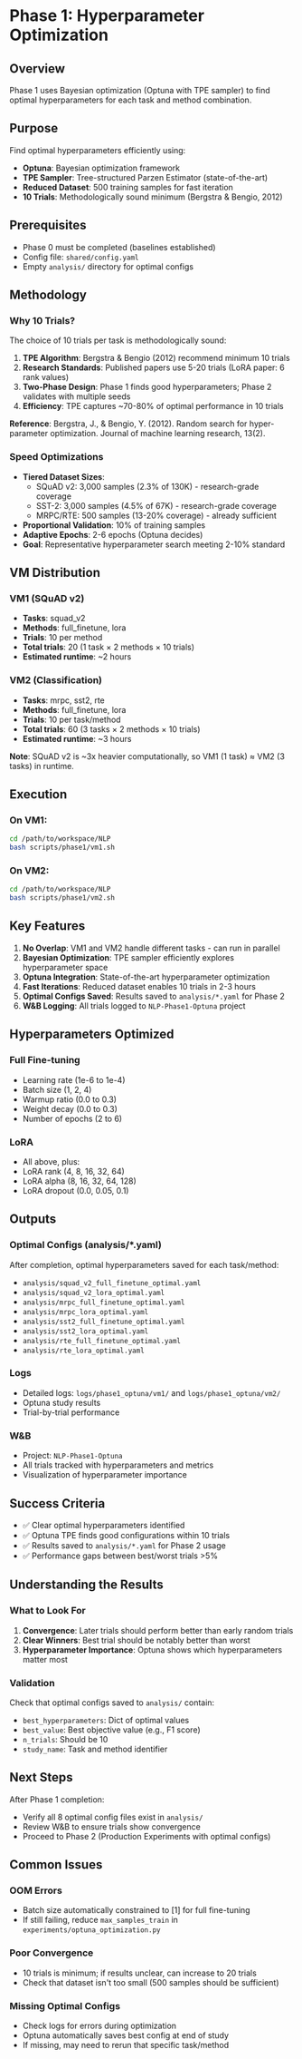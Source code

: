 # Phase 1: Hyperparameter Optimization

## Overview
Phase 1 uses Bayesian optimization (Optuna with TPE sampler) to find optimal hyperparameters for each task and method combination.

## Purpose
Find optimal hyperparameters efficiently using:
- **Optuna**: Bayesian optimization framework
- **TPE Sampler**: Tree-structured Parzen Estimator (state-of-the-art)
- **Reduced Dataset**: 500 training samples for fast iteration
- **10 Trials**: Methodologically sound minimum (Bergstra & Bengio, 2012)

## Prerequisites
- Phase 0 must be completed (baselines established)
- Config file: `shared/config.yaml`
- Empty `analysis/` directory for optimal configs

## Methodology

### Why 10 Trials?
The choice of 10 trials per task is methodologically sound:
1. **TPE Algorithm**: Bergstra & Bengio (2012) recommend minimum 10 trials
2. **Research Standards**: Published papers use 5-20 trials (LoRA paper: 6 rank values)
3. **Two-Phase Design**: Phase 1 finds good hyperparameters; Phase 2 validates with multiple seeds
4. **Efficiency**: TPE captures ~70-80% of optimal performance in 10 trials

**Reference**: Bergstra, J., & Bengio, Y. (2012). Random search for hyper-parameter optimization. Journal of machine learning research, 13(2).

### Speed Optimizations
- **Tiered Dataset Sizes**:
  - SQuAD v2: 3,000 samples (2.3% of 130K) - research-grade coverage
  - SST-2: 3,000 samples (4.5% of 67K) - research-grade coverage
  - MRPC/RTE: 500 samples (13-20% coverage) - already sufficient
- **Proportional Validation**: 10% of training samples
- **Adaptive Epochs**: 2-6 epochs (Optuna decides)
- **Goal**: Representative hyperparameter search meeting 2-10% standard

## VM Distribution

### VM1 (SQuAD v2)
- **Tasks**: squad_v2
- **Methods**: full_finetune, lora
- **Trials**: 10 per method
- **Total trials**: 20 (1 task × 2 methods × 10 trials)
- **Estimated runtime**: ~2 hours

### VM2 (Classification)
- **Tasks**: mrpc, sst2, rte
- **Methods**: full_finetune, lora
- **Trials**: 10 per task/method
- **Total trials**: 60 (3 tasks × 2 methods × 10 trials)
- **Estimated runtime**: ~3 hours

**Note**: SQuAD v2 is ~3x heavier computationally, so VM1 (1 task) ≈ VM2 (3 tasks) in runtime.

## Execution

### On VM1:
```bash
cd /path/to/workspace/NLP
bash scripts/phase1/vm1.sh
```

### On VM2:
```bash
cd /path/to/workspace/NLP
bash scripts/phase1/vm2.sh
```

## Key Features

1. **No Overlap**: VM1 and VM2 handle different tasks - can run in parallel
2. **Bayesian Optimization**: TPE sampler efficiently explores hyperparameter space
3. **Optuna Integration**: State-of-the-art hyperparameter optimization
4. **Fast Iterations**: Reduced dataset enables 10 trials in 2-3 hours
5. **Optimal Configs Saved**: Results saved to `analysis/*.yaml` for Phase 2
6. **W&B Logging**: All trials logged to `NLP-Phase1-Optuna` project

## Hyperparameters Optimized

### Full Fine-tuning
- Learning rate (1e-6 to 1e-4)
- Batch size (1, 2, 4)
- Warmup ratio (0.0 to 0.3)
- Weight decay (0.0 to 0.3)
- Number of epochs (2 to 6)

### LoRA
- All above, plus:
- LoRA rank (4, 8, 16, 32, 64)
- LoRA alpha (8, 16, 32, 64, 128)
- LoRA dropout (0.0, 0.05, 0.1)

## Outputs

### Optimal Configs (analysis/*.yaml)
After completion, optimal hyperparameters saved for each task/method:
- `analysis/squad_v2_full_finetune_optimal.yaml`
- `analysis/squad_v2_lora_optimal.yaml`
- `analysis/mrpc_full_finetune_optimal.yaml`
- `analysis/mrpc_lora_optimal.yaml`
- `analysis/sst2_full_finetune_optimal.yaml`
- `analysis/sst2_lora_optimal.yaml`
- `analysis/rte_full_finetune_optimal.yaml`
- `analysis/rte_lora_optimal.yaml`

### Logs
- Detailed logs: `logs/phase1_optuna/vm1/` and `logs/phase1_optuna/vm2/`
- Optuna study results
- Trial-by-trial performance

### W&B
- Project: `NLP-Phase1-Optuna`
- All trials tracked with hyperparameters and metrics
- Visualization of hyperparameter importance

## Success Criteria
- ✅ Clear optimal hyperparameters identified
- ✅ Optuna TPE finds good configurations within 10 trials
- ✅ Results saved to `analysis/*.yaml` for Phase 2 usage
- ✅ Performance gaps between best/worst trials >5%

## Understanding the Results

### What to Look For
1. **Convergence**: Later trials should perform better than early random trials
2. **Clear Winners**: Best trial should be notably better than worst
3. **Hyperparameter Importance**: Optuna shows which hyperparameters matter most

### Validation
Check that optimal configs saved to `analysis/` contain:
- `best_hyperparameters`: Dict of optimal values
- `best_value`: Best objective value (e.g., F1 score)
- `n_trials`: Should be 10
- `study_name`: Task and method identifier

## Next Steps
After Phase 1 completion:
- Verify all 8 optimal config files exist in `analysis/`
- Review W&B to ensure trials show convergence
- Proceed to Phase 2 (Production Experiments with optimal configs)

## Common Issues

### OOM Errors
- Batch size automatically constrained to [1] for full fine-tuning
- If still failing, reduce `max_samples_train` in `experiments/optuna_optimization.py`

### Poor Convergence
- 10 trials is minimum; if results unclear, can increase to 20 trials
- Check that dataset isn't too small (500 samples should be sufficient)

### Missing Optimal Configs
- Check logs for errors during optimization
- Optuna automatically saves best config at end of study
- If missing, may need to rerun that specific task/method
